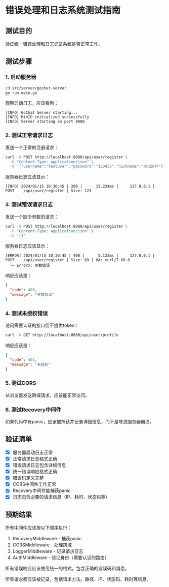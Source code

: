 # 错误处理和日志系统测试指南

## 测试目的
验证统一错误处理和日志记录系统是否正常工作。

## 测试步骤

### 1. 启动服务器
```bash
cd src/server/gochat-server
go run main.go
```

观察启动日志，应该看到：
```
[INFO] GoChat Server starting...
[INFO] MinIO initialized successfully
[INFO] Server starting on port 8080
```

### 2. 测试正常请求日志

发送一个正常的注册请求：
```bash
curl -X POST http://localhost:8080/api/user/register \
  -H "Content-Type: application/json" \
  -d '{"username":"testuser","password":"123456","nickname":"测试用户"}'
```

服务器日志应该显示：
```
[INFO] 2024/01/15 10:30:45 | 200 |      15.234ms |     127.0.0.1 | POST    /api/user/register | Size: 123
```

### 3. 测试错误请求日志

发送一个缺少参数的请求：
```bash
curl -X POST http://localhost:8080/api/user/register \
  -H "Content-Type: application/json" \
  -d '{}'
```

服务器日志应该显示：
```
[ERROR] 2024/01/15 10:30:45 | 400 |      5.123ms |     127.0.0.1 | POST    /api/user/register | Size: 89 | UA: curl/7.68.0
  └─ Errors: 参数错误
```

响应应该是：
```json
{
  "code": 400,
  "message": "参数错误"
}
```

### 4. 测试未授权错误

访问需要认证的接口但不提供token：
```bash
curl -X GET http://localhost:8080/api/user/profile
```

响应应该是：
```json
{
  "code": 401,
  "message": "未授权"
}
```

### 5. 测试CORS

从浏览器发送跨域请求，应该能正常访问。

### 6. 测试Recovery中间件

如果代码中有panic，应该被捕获并记录详细信息，而不是导致服务器崩溃。

## 验证清单

- [x] 服务器启动日志正常
- [x] 正常请求日志格式正确
- [x] 错误请求日志包含详细信息
- [x] 统一错误响应格式正确
- [x] 错误码定义完整
- [x] CORS中间件工作正常
- [x] Recovery中间件能捕获panic
- [x] 日志包含必要的请求信息（IP、耗时、状态码等）

## 预期结果

所有中间件应该按以下顺序执行：
1. RecoveryMiddleware - 捕获panic
2. CORSMiddleware - 处理跨域
3. LoggerMiddleware - 记录请求日志
4. AuthMiddleware - 验证身份（需要认证的路由）

所有错误响应应该使用统一的格式，包含正确的错误码和消息。

所有请求都应该被记录，包括请求方法、路径、IP、状态码、耗时等信息。
